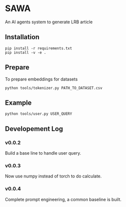 # SAWA
An AI agents system to generate LRB article


## Installation


```shell
pip install -r requirements.txt
pip install -v -e .
```


## Prepare

To prepare embeddings for datasets
```shell
python tools/tokenizer.py PATH_TO_DATASET.csv
```

## Example
```shell 
python tools/user.py USER_QUERY
```


## Developement Log

### v0.0.2
Build a base line to handle user query.

### v0.0.3 
Now use numpy instead of torch to do calculate.

### v0.0.4 
Complete prompt engineering, a common baseline is built.

